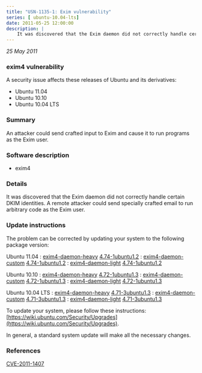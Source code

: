 ```yaml
---
title: "USN-1135-1: Exim vulnerability"
series: [ ubuntu-10.04-lts]
date: 2011-05-25 12:00:00
description: |
    It was discovered that the Exim daemon did not correctly handle certain DKIM identities. A remote attacker could send specially crafted email to run arbitrary code as the Exim user. 
--- 
```

 
 

*25 May 2011*

### exim4 vulnerability

A security issue affects these releases of Ubuntu and its derivatives:

* Ubuntu 11.04
* Ubuntu 10.10
* Ubuntu 10.04 LTS

### Summary

An attacker could send crafted input to Exim and cause it to run programs as the Exim user.

### Software description

* exim4 

### Details

It was discovered that the Exim daemon did not correctly handle certain DKIM identities. A remote attacker could send specially crafted email to run arbitrary code as the Exim user. 

### Update instructions

The problem can be corrected by updating your system to the following package version:

Ubuntu 11.04
 : [exim4-daemon-heavy](https://launchpad.net/ubuntu/+source/exim4) <span> [4.74-1ubuntu1.2](https://launchpad.net/ubuntu/+source/exim4/4.74-1ubuntu1.2) </span> 
 : [exim4-daemon-custom](https://launchpad.net/ubuntu/+source/exim4) <span> [4.74-1ubuntu1.2](https://launchpad.net/ubuntu/+source/exim4/4.74-1ubuntu1.2) </span> 
 : [exim4-daemon-light](https://launchpad.net/ubuntu/+source/exim4) <span> [4.74-1ubuntu1.2](https://launchpad.net/ubuntu/+source/exim4/4.74-1ubuntu1.2) </span> 

Ubuntu 10.10
 : [exim4-daemon-heavy](https://launchpad.net/ubuntu/+source/exim4) <span> [4.72-1ubuntu1.3](https://launchpad.net/ubuntu/+source/exim4/4.72-1ubuntu1.3) </span> 
 : [exim4-daemon-custom](https://launchpad.net/ubuntu/+source/exim4) <span> [4.72-1ubuntu1.3](https://launchpad.net/ubuntu/+source/exim4/4.72-1ubuntu1.3) </span> 
 : [exim4-daemon-light](https://launchpad.net/ubuntu/+source/exim4) <span> [4.72-1ubuntu1.3](https://launchpad.net/ubuntu/+source/exim4/4.72-1ubuntu1.3) </span> 

Ubuntu 10.04 LTS
 : [exim4-daemon-heavy](https://launchpad.net/ubuntu/+source/exim4) <span> [4.71-3ubuntu1.3](https://launchpad.net/ubuntu/+source/exim4/4.71-3ubuntu1.3) </span> 
 : [exim4-daemon-custom](https://launchpad.net/ubuntu/+source/exim4) <span> [4.71-3ubuntu1.3](https://launchpad.net/ubuntu/+source/exim4/4.71-3ubuntu1.3) </span> 
 : [exim4-daemon-light](https://launchpad.net/ubuntu/+source/exim4) <span> [4.71-3ubuntu1.3](https://launchpad.net/ubuntu/+source/exim4/4.71-3ubuntu1.3) </span> 

To update your system, please follow these instructions: [https://wiki.ubuntu.com/Security/Upgrades](https://wiki.ubuntu.com/Security/Upgrades).

In general, a standard system update will make all the necessary changes. 

### References

 
 [CVE-2011-1407](http://people.ubuntu.com/~ubuntu-security/cve/CVE-2011-1407)
 

